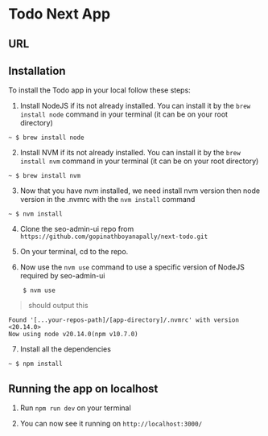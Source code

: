 # Todo Next App

## URL


## Installation
To install the Todo app in your local follow these steps:

1. Install NodeJS if its not already installed. You can install it by the `brew install node` command in your terminal (it can be on your root directory)

```
~ $ brew install node
```

2. Install NVM if its not already installed. You can install it by the `brew install nvm` command in your terminal (it can be on your root directory)

```
~ $ brew install nvm
```

3. Now that you have nvm installed, we need install nvm version then node version in the .nvmrc with the `nvm install` command

```
~ $ nvm install
```

4. Clone the seo-admin-ui repo from `https://github.com/gopinathboyanapally/next-todo.git`

5. On your terminal, cd to the repo.

6. Now use the `nvm use` command to use a specific version of NodeJS required by seo-admin-ui

```
    $ nvm use
```

>should output this

```
Found '[...your-repos-path]/[app-directory]/.nvmrc' with version <20.14.0>
Now using node v20.14.0(npm v10.7.0)
```
7. Install all the dependencies

```
~ $ npm install
```

## Running the app on localhost
1. Run `npm run dev` on your terminal

2. You can now see it running on `http://localhost:3000/`
